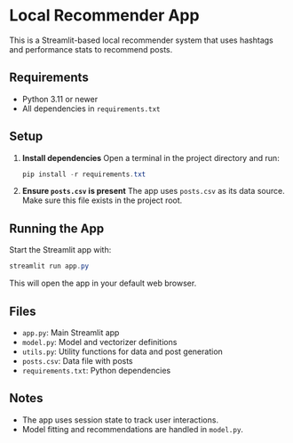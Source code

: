 # Local Recommender App

This is a Streamlit-based local recommender system that uses hashtags and performance stats to recommend posts.

## Requirements
- Python 3.11 or newer
- All dependencies in `requirements.txt`

## Setup
1. **Install dependencies**
   Open a terminal in the project directory and run:
   
   ```powershell
   pip install -r requirements.txt
   ```

2. **Ensure `posts.csv` is present**
   The app uses `posts.csv` as its data source. Make sure this file exists in the project root.

## Running the App
Start the Streamlit app with:

```powershell
streamlit run app.py
```

This will open the app in your default web browser.

## Files
- `app.py`: Main Streamlit app
- `model.py`: Model and vectorizer definitions
- `utils.py`: Utility functions for data and post generation
- `posts.csv`: Data file with posts
- `requirements.txt`: Python dependencies

## Notes
- The app uses session state to track user interactions.
- Model fitting and recommendations are handled in `model.py`.
